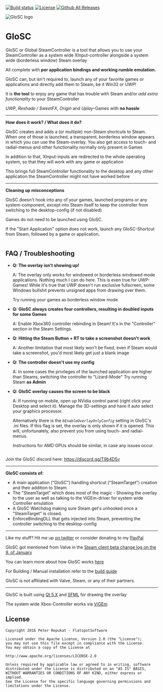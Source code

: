 [![Build status](https://ci.appveyor.com/api/projects/status/ph7g8xcct9hab6fp?svg=true)](https://ci.appveyor.com/project/Alia5/glosc) [![License](https://img.shields.io/badge/License-Apache%202.0-blue.svg)](https://opensource.org/licenses/Apache-2.0) [![Github All Releases](https://img.shields.io/github/downloads/Alia5/GloSC/total.svg)]()

![GloSC logo](https://github.com/Alia5/GloSC/blob/master/GloSC_Icon_small.png?raw=true "GloSC logo")

# GloSC

GloSC or Global SteamController is a tool that allows you to use your SteamController as a system wide XInput-controller alongside a system wide (borderless window) Steam overlay

All complete with **per application bindings and working rumble emulation.**

GloSC can, but isn't required to, launch any of your favorite games or applications and directly add them to Steam, be it Win32 or UWP!

It is **the tool** to enjoy any game that has trouble with Steam and/or *add extra functionality* to your SteamController

*UWP*, *Reshade / SweetFX*, *Origin* and *Uplay*-Games with **no hassle**

---

**How does it work? / What does it do?**

GloSC creates and adds a (or multiple) non-Steam shortcuts to Steam. When one of those is launched, a transparent, borderless window appears in which you can use the Steam-overlay. You also get access to touch- and radial-menus and other functionality normally only present in Games

In addition to that, XInput-inputs are redirected to the whole operating system, so that they will work with any game or application

This brings full SteamController functionality to the desktop and any other application the SteamController might not have worked before

---

**Cleaning up misconceptions**

GloSC doesn't hook into any of your games, launched programs or any system-component, except into Steam itself to keep the controller from switching to the desktop-config (if not disabled)

Games do not need to be launched using GloSC.  

If the "Start Application" option does not work, launch any GloSC-Shortcut from Steam, followed by a game or application.


```
```

## FAQ / Troubleshooting

* **Q: The overlay isn't showing up!**

  A: The overlay only works for windowed or borderless windowed mode applications. Nothing much I can do here.
     This is even true for UWP-Games! While it's true that UWP doesn't run exclusive fullscreen, some Windows bullshit prevents unsigned apps from drawing over them.
     
     Try running your games as borderless window mode

* **Q: GloSC always creates four controllers, resulting in doubled inputs for some Games**

  A: Enable Xbox360 controller rebinding in Steam! It's in the "Controller" section in the Steam Settings. 

* **Q: Hitting the Steam Button + RT to take a screenshot doesn't work**

  A: Another limitation that most likely won't be fixed, even if Steam would take a screenshot, you'd most likely get just a blank image

* **Q: The controller doesn't use my config**

    A: In some cases the privileges of the launched application are higher than Steams, switching the controller to "Lizard-Mode"
    Try running Steam **as Admin**
    
* **Q: GloSC overlay causes the screen to be black**

  A: If running on mobile, open up NVidia control panel (right click your Desktop and select it). Manage the 3D-settings and have it auto select your graphics processor.

  Alternatively there is the _`bEnableOverlayOnlyConfig`_ setting in GloSC's .ini files.
  If this flag is set, the overlay is only shown if it is opened.
  This will, unfortunately, also prevent you from using touch- and radial-menus.

  Instructions for AMD GPUs should be similar, in case any issues occur.        
     
```
```

Join the GloSC discord here: https://discord.gg/T9b4D5y

---

**GloSC consists of:**
 
 * A main application ("GloSC") handling shortcut ("SteamTarget") creation and their addition to Steam.
 * The "SteamTarget" which does most of the magic - Showing the overlay to the user as well as talking to the ViGEm-driver for system wide Controller emulation
 * A GloSC Watchdog making sure Steam get's unhooked once a "SteamTarget" is closed.
 * EnforceBindingDLL that gets injected into Steam, preventing the controller switching to the desktop-config

---

Like my stuff? Hit me up [on twitter](https://twitter.com/Flatspotpics) or consider donating to my [PayPal](https://www.paypal.me/Flatspotpics)

GloSC got mentioned from Valve in the [Steam client beta change log on the 9. of January](https://twitter.com/flatspotpics/status/818697837055770624)

You can learn more about how GloSC works [here](https://behind.flatspot.pictures/third-party-steam-controller-software-part2-my-take-on-it/)

For Building / Manual installation refer to the [build guide](https://github.com/Alia5/GloSC/blob/master/Build_Install.md)

GloSC is not affiliated with Valve, Steam, or any of their partners.

---

GloSC is built using [Qt 5.X](https://www.qt.io/) and [SFML](http://www.sfml-dev.org/) for drawing the overlay

The system wide Xbox-Controller works via [ViGEm](https://github.com/nefarius/ViGEm)


## License

```
Copyright 2016 Peter Repukat - FlatspotSoftware

Licensed under the Apache License, Version 2.0 (the "License");
you may not use this file except in compliance with the License.
You may obtain a copy of the License at

http://www.apache.org/licenses/LICENSE-2.0

Unless required by applicable law or agreed to in writing, software
distributed under the License is distributed on an "AS IS" BASIS,
WITHOUT WARRANTIES OR CONDITIONS OF ANY KIND, either express or implied.
See the License for the specific language governing permissions and
limitations under the License.
```
